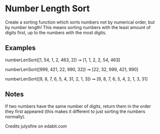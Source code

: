 # Number Length Sort

Create a sorting function which sorts numbers not by numerical order, but by number length! This means sorting numbers with the least amount of digits first, up to the numbers with the most digits.

## Examples

numberLenSort([1, 54, 1, 2, 463, 2]) ➞ [1, 1, 2, 2, 54, 463]

numberLenSort([999, 421, 22, 990, 32]) ➞ [22, 32, 999, 421, 990]

numberLenSort([9, 8, 7, 6, 5, 4, 31, 2, 1, 3]) ➞ [9, 8, 7, 6, 5, 4, 2, 1, 3, 31]

## Notes

If two numbers have the same number of digits, return them in the order they first appeared (this makes it different to just sorting the numbers normally).

Credits julysfire on edabit.com
